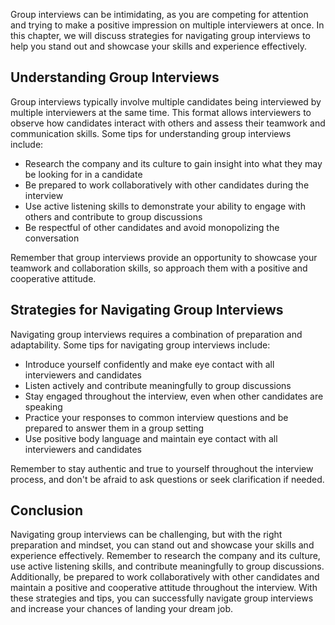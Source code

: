 
Group interviews can be intimidating, as you are competing for attention and trying to make a positive impression on multiple interviewers at once. In this chapter, we will discuss strategies for navigating group interviews to help you stand out and showcase your skills and experience effectively.

Understanding Group Interviews
------------------------------

Group interviews typically involve multiple candidates being interviewed by multiple interviewers at the same time. This format allows interviewers to observe how candidates interact with others and assess their teamwork and communication skills. Some tips for understanding group interviews include:

* Research the company and its culture to gain insight into what they may be looking for in a candidate
* Be prepared to work collaboratively with other candidates during the interview
* Use active listening skills to demonstrate your ability to engage with others and contribute to group discussions
* Be respectful of other candidates and avoid monopolizing the conversation

Remember that group interviews provide an opportunity to showcase your teamwork and collaboration skills, so approach them with a positive and cooperative attitude.

Strategies for Navigating Group Interviews
------------------------------------------

Navigating group interviews requires a combination of preparation and adaptability. Some tips for navigating group interviews include:

* Introduce yourself confidently and make eye contact with all interviewers and candidates
* Listen actively and contribute meaningfully to group discussions
* Stay engaged throughout the interview, even when other candidates are speaking
* Practice your responses to common interview questions and be prepared to answer them in a group setting
* Use positive body language and maintain eye contact with all interviewers and candidates

Remember to stay authentic and true to yourself throughout the interview process, and don't be afraid to ask questions or seek clarification if needed.

Conclusion
----------

Navigating group interviews can be challenging, but with the right preparation and mindset, you can stand out and showcase your skills and experience effectively. Remember to research the company and its culture, use active listening skills, and contribute meaningfully to group discussions. Additionally, be prepared to work collaboratively with other candidates and maintain a positive and cooperative attitude throughout the interview. With these strategies and tips, you can successfully navigate group interviews and increase your chances of landing your dream job.
